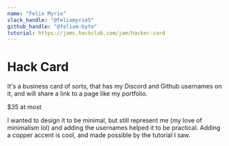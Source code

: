 ```yaml
---
name: "Felix Myrie"
slack_handle: "@felixmyrie5"
github_handle: "@felixm-byte"
tutorial: https://jams.hackclub.com/jam/hacker-card
---
```


# Hack Card

<!-- Describe your board in 2-3 sentences. What are you making? What will it do? -->
It's a business card of sorts, that has my Discord and Github usernames on it, and will share a link to a page like my portfolio.
<!-- How much is it going to cost? -->
$35 at most 
<!-- Tell us a little bit about your design process. What were some challenges? What helped? ***Totally optional*** -->
I wanted to design it to be minimal, but still represent me (my love of minimalism lol) and adding the usernames helped it to be practical. Adding a copper accent is cool, and made possible by the tutorial I saw.
